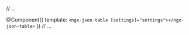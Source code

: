 // ...

@Component({
  template: `
    <ngx-json-table [settings]="settings"></ngx-json-table>
  `
})
// ...
